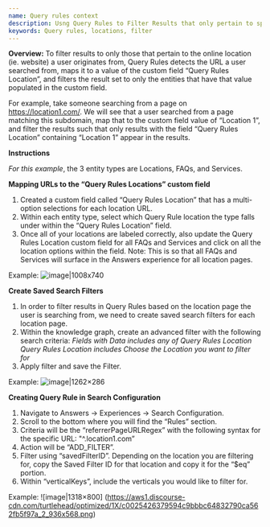 ```yaml
---
name: Query rules context
description: Usng Query Rules to Filter Results that only pertain to specific locations.
keywords: Query rules, locations, filter
---
```


**Overview:** To filter results to only those that pertain to the online location (ie. website) a user originates from, Query Rules detects the URL a user searched from, maps it to a value of the custom field “Query Rules Location”, and filters the result set to only the entities that have that value populated in the custom field.

For example, take someone searching from a page on https://location1.com/. We will see that a user searched from a page matching this subdomain, map that to the custom field value of “Location 1”, and filter the results such that only results with the field “Query Rules Location” containing “Location 1” appear in the results.

**Instructions**

*For this example*, the 3 entity types are Locations, FAQs, and Services.

**Mapping URLs to the “Query Rules Locations” custom field**

1. Created a custom field called “Query Rules Location” that has a multi-option selections for each location URL.
2. Within each entity type, select which Query Rule location the type falls under within the “Query Rules Location” field.
3. Once all of your locations are labeled correctly, also update the Query Rules Location custom field for all FAQs and Services and click on all the location options within the field. Note: This is so that all FAQs and Services will surface in the Answers experience for all location pages.

Example:
![image|1008x740](https://aws1.discourse-cdn.com/turtlehead/optimized/1X/535ecd2e389b0ed7de4997ae0a69e2944abf268c_2_892x594.png)

**Create Saved Search Filters**

1. In order to filter results in Query Rules based on the location page the user is searching from, we need to create saved search filters for each location page.
2. Within the knowledge graph, create an advanced filter with the following search criteria:
*Fields with Data includes any of Query Rules Location*
*Query Rules Location includes Choose the Location you want to filter for*
3. Apply filter and save the Filter.

Example:
![image|1262×286](https://aws1.discourse-cdn.com/turtlehead/optimized/1X/76c5df71565da0fbf491749963b1ce9163597f2c_2_624x141.png)

**Creating Query Rule in Search Configuration**

1. Navigate to Answers → Experiences → Search Configuration.
2. Scroll to the bottom where you will find the “Rules” section.
3. Criteria will be the “referrerPageURLRegex” with the following syntax for the specific URL: "^.location1.com”
4. Action will be “ADD_FILTER”.
5. Filter using “savedFilterID”. Depending on the location you are filtering for, copy the Saved Filter ID for that location and copy it for the “$eq” portion.
6. Within “verticalKeys”, include the verticals you would like to filter for.

Example:
![image|1318×800] (https://aws1.discourse-cdn.com/turtlehead/optimized/1X/c0025426379594c9bbbc64832790ca562fb5f97a_2_936x568.png)


